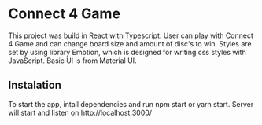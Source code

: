 # Connect 4 Game

This project was build in React with Typescript.
User can play with Connect 4 Game and can change board size and amount of disc's to win.
Styles are set by using library Emotion, which is designed for writing css styles with JavaScript.
Basic UI is from Material UI.

## Instalation

To start the app, intall dependencies and run npm start or yarn start. Server will start and listen on http://localhost:3000/
